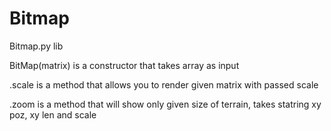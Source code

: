 # Bitmap
Bitmap.py lib

BitMap(matrix) is a constructor that takes array as input

.scale is a method that allows you to render given matrix with passed scale

.zoom is a method that will show only given size of terrain, takes statring xy poz, xy len and scale
